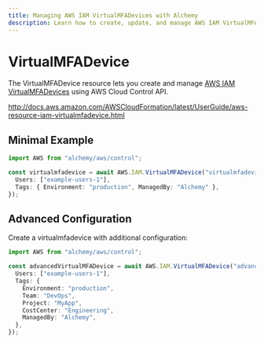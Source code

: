 ```yaml
---
title: Managing AWS IAM VirtualMFADevices with Alchemy
description: Learn how to create, update, and manage AWS IAM VirtualMFADevices using Alchemy Cloud Control.
---
```


# VirtualMFADevice

The VirtualMFADevice resource lets you create and manage [AWS IAM VirtualMFADevices](https://docs.aws.amazon.com/iam/latest/userguide/) using AWS Cloud Control API.

http://docs.aws.amazon.com/AWSCloudFormation/latest/UserGuide/aws-resource-iam-virtualmfadevice.html

## Minimal Example

```ts
import AWS from "alchemy/aws/control";

const virtualmfadevice = await AWS.IAM.VirtualMFADevice("virtualmfadevice-example", {
  Users: ["example-users-1"],
  Tags: { Environment: "production", ManagedBy: "Alchemy" },
});
```

## Advanced Configuration

Create a virtualmfadevice with additional configuration:

```ts
import AWS from "alchemy/aws/control";

const advancedVirtualMFADevice = await AWS.IAM.VirtualMFADevice("advanced-virtualmfadevice", {
  Users: ["example-users-1"],
  Tags: {
    Environment: "production",
    Team: "DevOps",
    Project: "MyApp",
    CostCenter: "Engineering",
    ManagedBy: "Alchemy",
  },
});
```

